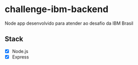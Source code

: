 # challenge-ibm-backend

Node app desenvolvido para atender ao desafio da IBM Brasil

## Stack

- [x] Node.js
- [x] Express
